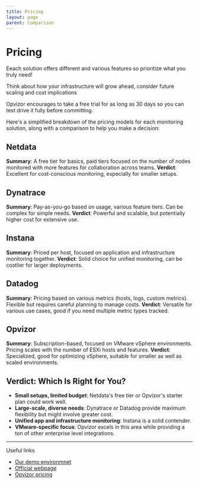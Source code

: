 ```yaml
---
title: Pricing
layout: page
parent: Comparison
---
```


# Pricing

Eeach solution offers different and various features so prioritize what you truly need!

Think about how your infrastructure will grow ahead, consider future scaling and cost implications

Opvizor encourages to take a free trial for as long as 30 days so you can test drive it fully before committing.

Here's a simplified breakdown of the pricing models for each monitoring solution, along with a comparison to help you make a decision:

## Netdata
**Summary**: A free tier for basics, paid tiers focused on the number of nodes monitored with more features for collaboration across teams.
**Verdict**: Excellent for cost-conscious monitoring, especially for smaller setups.

## Dynatrace
**Summary**: Pay-as-you-go based on usage, various feature tiers. Can be complex for simple needs.
**Verdict**: Powerful and scalable, but potentially higher cost for extensive use.

## Instana
**Summary**: Priced per host, focused on application and infrastructure monitoring together.
**Verdict**: Solid choice for unified monitoring, can be costlier for larger deployments.

## Datadog
**Summary**: Pricing based on various metrics (hosts, logs, custom metrics). Flexible but requires careful planning to manage costs.
**Verdict**: Versatile for various use cases, good if you need multiple metric types tracked.

## Opvizor
**Summary**: Subscription-based, focused on VMware vSphere environments. Pricing scales with the number of ESXi hosts and features.
**Verdict**: Specialized, good for optimizing vSphere, suitable for smaller as well as scaled environments.

## Verdict: Which Is Right for You?

- **Small setups, limited budget**: Netdata's free tier or Opvizor's starter plan could work well.
- **Large-scale, diverse needs**: Dynatrace or Datadog provide maximum flexibility but might involve greater cost.
- **Unified app and infrastructure monitoring**: Instana is a solid contender.
- **VMware-specific focus**: Opvizor excels in this area while providing a ton of other enterprise level integrations.

----

Useful links

- [Our demo environmnet](https://demoml.codenotary.io/)
- [Official webpage](https://opvizor.com)
- [Opvizor pricing](https://opvizor.com/pricing)
